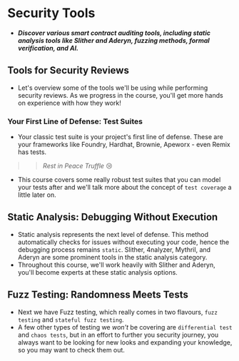 # Security Tools
- ***Discover various smart contract auditing tools, including static analysis tools like Slither and Aderyn, fuzzing methods, formal verification, and AI.***

## Tools for Security Reviews
- Let's overview some of the tools we'll be using while performing security reviews. As we progress in the course, you'll get more hands on experience with how they work!

### Your First Line of Defense: Test Suites
- Your classic test suite is your project's first line of defense. These are your frameworks like Foundry, Hardhat, Brownie, Apeworx - even Remix has tests.

>> _Rest in Peace Truffle_ 😢

- This course covers some really robust test suites that you can model your tests after and we'll talk more about the concept of `test coverage` a little later on.

## Static Analysis: Debugging Without Execution
- Static analysis represents the next level of defense. This method automatically checks for issues without executing your code, hence the debugging process remains `static`. Slither, 4nalyzer, Mythril, and Aderyn are some prominent tools in the static analysis category.
- Throughout this course, we'll work heavily with Slither and Aderyn, you'll become experts at these static analysis options.

## Fuzz Testing: Randomness Meets Tests
- Next we have Fuzz testing, which really comes in two flavours, `fuzz testing` and `stateful fuzz testing`.
- A few other types of testing we _won't_ be covering are `differential test` and `chaos tests`, but in an effort to further you security journey, you always want to be looking for new looks and expanding your knowledge, so you may want to check them out.


